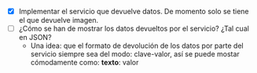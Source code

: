 
* [x] Implementar el servicio que devuelve datos. De momento solo se tiene el que devuelve imagen.
* [ ] ¿Cómo se han de mostrar los datos devueltos por el servicio? ¿Tal cual en JSON?
    * Una idea: que el formato de devolución de los datos por parte del servicio siempre sea del modo: clave-valor, así se puede mostar cómodamente como: **texto**: valor

